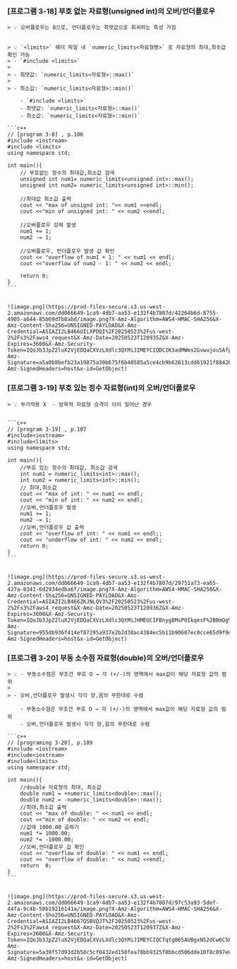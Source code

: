 
### [프로그램 3-18] 부호 없는 자료형(unsigned int)의 오버/언더플로우


	> 💡 오버플로우는 0으로, 언더플로우는 최댓값으로 회귀하는 특성 가짐


	> 💡 `<limits>` 헤더 파일 내 `numeric_limits<자료형명>` 로 자료형의 최대,최솟값 확인 가능  
	> - `#include <limits>`  
	>   
	> - 최댓값: `numeric_limits<자료형>::max()`  
	>   
	> - 최소값: `numeric_limits<자료형>::min()`

		- `#include <limits>`
		- 최댓값: `numeric_limits<자료형>::max()`
		- 최소값: `numeric_limits<자료형>::min()`

	```c++
	// [program 3-8] , p.106
	#include <iostream>
	#include <limits>
	using namespace std;
	
	int main(){
	    // 부호없는 정수의 최대값,최소값 검색
	    unsigned int num1= numeric_limits<unsigned int>::max();
	    unsigned int num2= numeric_limits<unsigned int>::min();
	
	    //최대값 최소값 출력
	    cout << "max of unsignd int: "<< num1 <<endl;
	    cout <<"min of unsigned int: " << num2 <<endl;
	
	    //오버플로우 강제 발생
	    num1 += 1;
	    num2 -= 1;
	
	    //오버플로우, 언더플로우 발생 값 확인
	    cout << "overflow of num1 + 1: " << num1 << endl;
	    cout <<"overflow of num2 - 1: " << num2 << endl;
	
	    return 0;
	}
	```


	![image.png](https://prod-files-secure.s3.us-west-2.amazonaws.com/dd066649-1ca9-4db7-aa53-e132f4b7807d/42264b6d-8755-4905-a644-85b69d7b8abd/image.png?X-Amz-Algorithm=AWS4-HMAC-SHA256&X-Amz-Content-Sha256=UNSIGNED-PAYLOAD&X-Amz-Credential=ASIAZI2LB466UILXPDQI%2F20250523%2Fus-west-2%2Fs3%2Faws4_request&X-Amz-Date=20250523T120935Z&X-Amz-Expires=3600&X-Amz-Security-Token=IQoJb3JpZ2luX2VjEDQaCXVzLXdlc3QtMiJIMEYCIQDCIK3adMWms2Gvwujou5AfpcPmCN2ir5nOBUF%2BJNo3sQIhAJ1NVy4dEvNuW%2FfVt6AFKmpWx7xbn3t2mQtmm619BEcIKogECO3%2F%2F%2F%2F%2F%2F%2F%2F%2F%2FwEQABoMNjM3NDIzMTgzODA1IgwTPd%2FWtKH76Qh0wH4q3APcVY2zWSGlRHE3WMz%2BjLbcVPMtkgVnZHmdhsUbgxe1i1jwi%2BUlTE4vKt3sRG8ivPvLAEsLH7qoJ17O%2F3Kz9HE2ARBELVU2sB8WtEyutKczFRc6AI%2BbfdNoyhcnnqj%2FM4QxObf17Vx7MgIJXjcWeBvKUMi341wZ3XWLLdZq4z9u8QWOXS7d8ENGjXCgtUDx%2Fk%2FBRzi7CAZef9DFOeeu1czBgF6R12vvveqIlYa3gc3xzEy55hsmgcJkZFSMZinvAxSK26z9tOzU7IVqRu4qezVFJWb3s5vsSqb%2BLKrWAlj0dH7JDlxEtQuN3IA9NO7cd7XPpSSUH5RgxJE0iSZ4whndThC9hpbCFvLsMuf97EIKhHiDraVzOoHBBr3DsNLtiXzGV9pQO%2BNqYZUAgPxcygZ7SzStLflaiFzMHJDe3Jt7BraQAWAuzx4f%2F5LtyJ1oJ0naMqqLcLZSoVXdfKSkybSEgBmS8oYuOfG8TkgGyBAiA2gFkDrzAfbu6YSqIdZ5sU%2BI45PIWcsfEQId5onqBtEIBPrwDWzxaWgVuRA7NAKFLRVIfobZpIvR%2FOsSyfspskD7fNFauKONfqkcx3c%2F2kIIgl6rJltZND2muN4iZVyNI14pgJQlCcDEP48O%2FjDUxMHBBjqkAchFf4%2FO1RspkQEx3ZYIc60L0CuiKi8Vy2VpUkXS4s3F7Zv5hI3SQc963b%2FGxo9Cjaa0E5R1UNEixqYPjLc%2BYcPS9yO6sCPspOZWVBesLrsqA%2FErr9PX3bpQRlM%2BzNiETwfDsBx0L6uH8Nfa4zs6kp1BqnkHW2VChxBGmFrjaQxMzZf6lX3PPBoy1zj7%2F7XYDrWvB9yypK8ekekZuc2uPO6ECKIy&X-Amz-Signature=a5a0b8befb23a19875a30b675f6b40585a5ce4cb9b62613cdd61921f8842bae5&X-Amz-SignedHeaders=host&x-id=GetObject)


### [프로그램 3-19] 부호 있는 정수 자료형(int)의 오버/언더플로우


	> 💡 부가작용 X  - 암묵적 자료형 승격이 이미 일어난 경우


	```c++
	// [program 3-19] , p.107
	#include<iostream>
	#include<limits>
	using namespace std;
	
	int main(){
	    //부호 있는 정수의 최대값, 최소값 검색
	    int num1 = numeric_limits<int>::max();
	    int num2 = numeric_limits<int>::min();
	    // 최대,최소값
	    cout << "max of int: " << num1 << endl;
	    cout << "min of int: " << num2 << endl;
	    //오버,언더플로우 발생
	    num1 += 1;
	    num2 -= 1;
	    //오버,언더플로우 값 출력
	    cout << "overflow of int: " << num1 << endl;;
	    cout << "underflow of int: " << num2 << endl;
	    return 0;
	}
	```


	![image.png](https://prod-files-secure.s3.us-west-2.amazonaws.com/dd066649-1ca9-4db7-aa53-e132f4b7807d/29751a73-ea65-427a-8341-6d2934edba6f/image.png?X-Amz-Algorithm=AWS4-HMAC-SHA256&X-Amz-Content-Sha256=UNSIGNED-PAYLOAD&X-Amz-Credential=ASIAZI2LB466ZKJNLQV3%2F20250523%2Fus-west-2%2Fs3%2Faws4_request&X-Amz-Date=20250523T120936Z&X-Amz-Expires=3600&X-Amz-Security-Token=IQoJb3JpZ2luX2VjEDQaCXVzLXdlc3QtMiJHMEUCIFBnyg8MsP0IkqesF%2BBmQg%2FnbMUR7XipdnCzQSsCc9G7AiEAgGFn2Mnb5Z2Iy%2FfWSYfngzgahUAzoGLdkbC63GbMto8qiAQI7f%2F%2F%2F%2F%2F%2F%2F%2F%2F%2FARAAGgw2Mzc0MjMxODM4MDUiDMfGs%2BZps52vjzaxTyrcAx3YyDF9%2Fuchw9eUvAOtBb%2B%2ByDg2%2BP24sYpOsCvruFav%2FbtlQr%2Behx83IbsaeFhH7hUHAWDZJorNwNWlD7o62LGJR7h5MRAF7omrQl%2B9OpxsEAEitW61cq1%2Be4Q18ei1SS1d7xY%2BV8Sbu6z%2FiXGUW8qVPMcO%2BlXsQGZvaRMkcsrXRWs8brRvMdoQUAkntaPq74TVAumQMd9%2BCulh2Gp2x8n7ooLrpL7GgDv6EnBqGmSwuZNctbi9cTltP9%2FJDs9nt0RmSN5r5byKYyEF5ViTkfPS89bDF0vGVQICJk9rKaS2GMhzw8Y9K%2BtTmM8f6%2FGON3awpUKm2qb8XQVLPAFY8kyeZ268Krx6zBixjT9S%2B6N2Y7eE51lQwZEnKnSjYih10BVnWANZIBLl84k5AY9OAXinUEA39%2Fw66S6DdW0xWnk6N8BkRV4jnogaTHmU%2FKR3aR0%2FVIIVGTQJ%2FHUhkqTyrfnJJgGZcNV2blrrC%2FH5aHnylBCGL%2F4j4REB1uW3rP%2F%2F8ZaLsy6riQr3XyDXB7tdflUCfX7MQK9rOimLefSE8%2BjZMNqnKmf0M8T5shPox0jANJ8PhZNJmFEZIcZgFApdi6OUQMk4bu98JCqMAjmGTHh7FhcBKbaVpXpxcIv%2FMMDEwcEGOqUBPp50tkK1u8KAWwtIfjQV895nQtc1VkaPeQBYdE5VTgLG2zTbYzpZZnmMT6LIMxbIh49%2FsAkfwgt0vKn7zsGKCxg7EmpVmdAY%2FIBSAANpvsJMY8v9aGsx56xM0xEyALmmArrsKI29xo6wiyBTRvegnSCeYqhdX2rA2hzpWX6vuDXsIV9EmcP9Qczs2iWH9KEOcmawYNhPfLsZc%2B1g8A8F6LhWlVVz&X-Amz-Signature=955db936f414ef87295a937e2b2d38ac4384ec5b11b90607ec0cce65d9f9da84&X-Amz-SignedHeaders=host&x-id=GetObject)


### [프로그램 3-20] 부동 소수점 자료형(double)의 오버/언더플로우


	> 💡 - 부동소수점은 무조건 부호 O → 각 (+/-)의 영역에서 max값이 해당 자료형 값의 범위  
	>   
	> - 오버,언더플로우 발생시 각각 양,음의 무한대로 수렴

		- 부동소수점은 무조건 부호 O → 각 (+/-)의 영역에서 max값이 해당 자료형 값의 범위
		- 오버,언더플로우 발생시 각각 양,음의 무한대로 수렴

	```c++
	// [programing 3-20], p.109
	#include <iostream>
	#include<iostream>
	#include<limits>
	using namespace std;
	
	int main(){
	    //double 자료형의 최대, 최소값
	    double num1 = +numeric_limits<double>::max();
	    double num2 = -numeric_limits<double>::max();
	    //최대,최소값 출력
	    cout << "max of double: " << num1 << endl;
	    cout <<"min of double: " << num2 << endl;
	    //값에 1000.00 곱하기
	    num1 *= 1000.00;
	    num2 *= -1000.00;
	    //오버,언더플로우 값 확인
	    cout << "overflow of double: " << num1 << endl;
	    cout << "overflow of double: " << num2 <<endl;
	    return  0;
	}
	```


	![image.png](https://prod-files-secure.s3.us-west-2.amazonaws.com/dd066649-1ca9-4db7-aa53-e132f4b7807d/97c53a93-5def-44fa-9c4b-58b19216141a/image.png?X-Amz-Algorithm=AWS4-HMAC-SHA256&X-Amz-Content-Sha256=UNSIGNED-PAYLOAD&X-Amz-Credential=ASIAZI2LB4667QSBVQJT%2F20250523%2Fus-west-2%2Fs3%2Faws4_request&X-Amz-Date=20250523T120937Z&X-Amz-Expires=3600&X-Amz-Security-Token=IQoJb3JpZ2luX2VjEDQaCXVzLXdlc3QtMiJIMEYCIQCTqtgB65AUBgxNS2dCw6C5ErrT%2FOd8lNDM7F4rcerwRAIhANb8F%2Fh7UENjjwLJ7sa%2FJUDUcIYFd6F7WfUGSOmmr0QoKogECO3%2F%2F%2F%2F%2F%2F%2F%2F%2F%2FwEQABoMNjM3NDIzMTgzODA1IgyG9HxPIeRiRMftrdYq3APAzIxDBo4NqxAbuxt53sqtcFzrCMrttnZ%2Ff33eMatuL%2FNfSclbYnhNcfkbdyzWIDig5kOce27T3fa%2BW3U%2BdIeMGKG106ek56qSLeymVkz9QtYRi3yzirLjRNdrfEkhkYGwxZCC0%2BtY%2FG6IOpTZUeWviBusfluua4JxEkqMepC4E9c49tPUQrOkIRjq9W7IYqknBSgUiRvdRawAQnfKtFZuhf6UJFi23Oxib9SHfIr9TsIxdQKnzPA2Vre4w2u%2F%2BRN%2FZvy3N%2Fa6AFJ0ilmrwi5ufZZuIoLpO8MWm%2B19WW1ly3jbFf4fkPGsThs1hXzz6ldX6Mz3jgXimZTFhm%2FseXCGdz7cZpEqRqsxCnTYXmzu3X6ysh7gh8DbCggDCO2wMZNiDZt%2FxAnxDICa6DR2rlWr%2FYfrTZADChSoAMzd8kxfJwqeuaaXBWLJ5I7HWw1IW0K55fOQHh38GADt68bJ3d4cWsEWyh7K6H9oma1qdj%2F6d%2FHHGtkvFYvoVB4yHczelDblp8YZBBYwXxXIIaAPitn2q5zh8wMGYo8M34fVPcd9gMKzwrA%2Bvb9d%2BPVN8Qy9mKeEVu3abOqqwF0JCXNvilEsVbhReH8ImkZiSesYNPnOGiqsia5ndSG8bGVFnDCgxMHBBjqkAYYZZeCDjaUrrA%2Beyyt%2BGQDWAOLqSNZa0YwcOt2UlAoN6kU24m9H0L116Mj2UFAogF44Jg2G1%2BWup32V%2B%2F6BA32oJxiY5IRWfkjovozlds18Qn0KKOJtzX9bz8U9%2BHwy%2B6mIOsI7bqwI2WcxkrmuA8SZ1qIIDSsdG5Ld%2B%2FZn8TDOIG3YYY5SxJa283KcdbY93xrcc5lqGxZ7EZtJXrR2gAHmtTIv&X-Amz-Signature=5a39f57d93d2b58c5cf0432ed150fea78bb9325f0bbcd506dde10f8c097e8073&X-Amz-SignedHeaders=host&x-id=GetObject)

